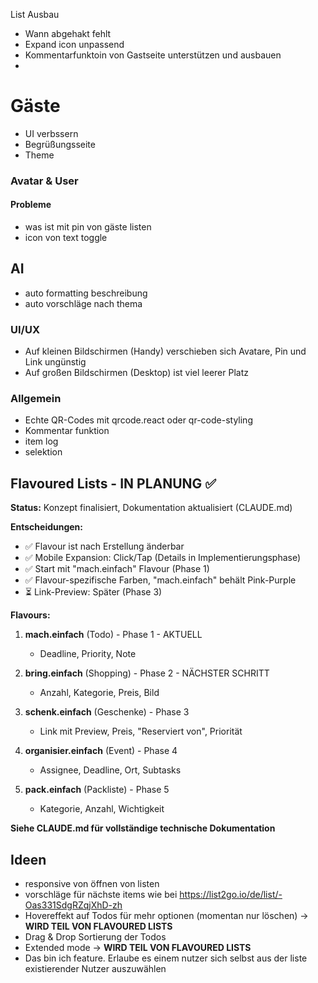 List Ausbau

- Wann abgehakt fehlt
- Expand icon unpassend
- Kommentarfunktoin von Gastseite unterstützen und ausbauen
- 

# Gäste
- UI verbssern
- Begrüßungsseite
- Theme

### Avatar & User

#### Probleme
- was ist mit pin von gäste listen
- icon von text toggle

## AI
- auto formatting beschreibung
- auto vorschläge nach thema

### UI/UX

- Auf kleinen Bildschirmen (Handy) verschieben sich Avatare, Pin und Link ungünstig
- Auf großen Bildschirmen (Desktop) ist viel leerer Platz

### Allgemein

- Echte QR-Codes mit qrcode.react oder qr-code-styling
- Kommentar funktion
- item log
- selektion

## Flavoured Lists - IN PLANUNG ✅

**Status:** Konzept finalisiert, Dokumentation aktualisiert (CLAUDE.md)

**Entscheidungen:**
- ✅ Flavour ist nach Erstellung änderbar
- ✅ Mobile Expansion: Click/Tap (Details in Implementierungsphase)
- ✅ Start mit "mach.einfach" Flavour (Phase 1)
- ✅ Flavour-spezifische Farben, "mach.einfach" behält Pink-Purple
- ⏳ Link-Preview: Später (Phase 3)

**Flavours:**
1. **mach.einfach** (Todo) - Phase 1 - AKTUELL
   - Deadline, Priority, Note

2. **bring.einfach** (Shopping) - Phase 2 - NÄCHSTER SCHRITT
   - Anzahl, Kategorie, Preis, Bild

3. **schenk.einfach** (Geschenke) - Phase 3
   - Link mit Preview, Preis, "Reserviert von", Priorität

4. **organisier.einfach** (Event) - Phase 4
   - Assignee, Deadline, Ort, Subtasks

5. **pack.einfach** (Packliste) - Phase 5
   - Kategorie, Anzahl, Wichtigkeit

**Siehe CLAUDE.md für vollständige technische Dokumentation**

## Ideen

- responsive von öffnen von listen
- vorschläge für nächste items wie bei https://list2go.io/de/list/-Oas331SdgRZqjXhD-zh
- Hovereffekt auf Todos für mehr optionen (momentan nur löschen) → **WIRD TEIL VON FLAVOURED LISTS**
- Drag & Drop Sortierung der Todos
- Extended mode → **WIRD TEIL VON FLAVOURED LISTS**
- Das bin ich feature. Erlaube es einem nutzer sich selbst aus der liste existierender Nutzer auszuwählen
